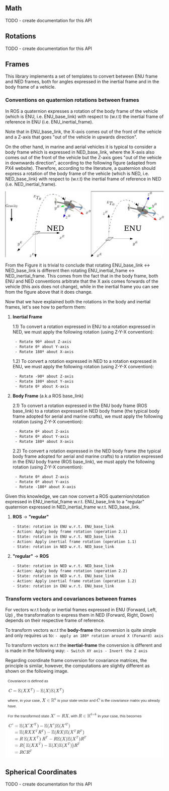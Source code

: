 ## Math

TODO - create documentation for this API

## Rotations

TODO - create documentation for this API

## Frames

This library implements a set of templates to convert between ENU frame and NED frames, both for angles expressed in the inertial frame and in the body frame of a vehicle.

### **Conventions on quaternion rotations between frames**

In ROS a quaternion expresses a rotation of the body frame of the vehicle (which is ENU, i.e. ENU_base_link) with respect to (w.r.t) the inertial frame of reference in ENU (i.e. ENU_inertial_frame).

Note that in ENU_base_link, the X-axis comes out of the front of the vehicle and a Z-axis that goes "out of the vehicle in upwards direction".

On the other hand, in marine and aerial vehicles it is typical to consider a body frame which is expressed in NED_base_link, where the X-axis also comes out of the front of the vehicle but the Z-axis goes "out of the vehicle in downwards direction", according to the following figure (adapted from PX4 website). Therefore, according to the literature, a quaternion should express a rotation of the body frame of the vehicle (which is NED, i.e. NED_base_link) with respect to (w.r.t) the inertial frame of reference in NED (i.e. NED_inertial_frame).

![Reference Frames](figures/ref_frames.png)

From the Figure it is trivial to conclude that rotating ENU_base_link <-> NED_base_link is different then rotating ENU_inertial_frame <-> NED_inertial_frame. This comes from the fact that in the body frame, both ENU and NED conventions arbitrate that the X axis comes forwards of the vehicle (this axis does not change), while in the inertial frame you can see from the figure above that it does change.

Now that we have explained both the rotations in the body and inertial frames, let's see how to perform them:

1. **Inertial Frame**

    1.1) To convert a rotation expressed in ENU to a rotation expressed in NED, we must apply the following rotation (using Z-Y-X convention):
        
        - Rotate 90º about Z-axis
        - Rotate 0º about Y-axis
        - Rotate 180º about X-axis

    1.2) To convert a rotation expressed in NED to a rotation expressed in ENU, we must apply the following rotation (using Z-Y-X convention):

        - Rotate -90º about Z-axis
        - Rotate 180º about Y-axis
        - Rotate 0º about X-axis

2. **Body Frame** (a.k.a ROS base_link)

    2.1) To convert a rotation expressed in the ENU body frame (ROS base_link) to a rotation expressed in NED body frame (the typical body frame adopted for aerial and marine crafts), we must apply the following rotation (using Z-Y-X convention):

        - Rotate 0º about Z-axis
        - Rotate 0º about Y-axis
        - Rotate 180º about X-axis

    2.2) To convert a rotation expressed in the NED body frame (the typical body frame adopted for aerial and marine crafts) to a rotation expressed in the ENU body frame (ROS base_link), we must apply the following rotation (using Z-Y-X convention):

        - Rotate 0º about Z-axis
        - Rotate 0º about Y-axis
        - Rotate -180º about X-axis

Given this knowledge, we can now convert a ROS quaternion/rotation expressed in ENU_inertial_frame w.r.t. ENU_base_link to a "regular" quaternion expressed in NED_inertial_frame w.r.t. NED_base_link.

1. **ROS** -> **"regular"**

    ```
    - State: rotation in ENU w.r.t. ENU_base_link
    - Action: Apply body frame rotation (operation 2.1)
    - State: rotation in ENU w.r.t. NED_base_link
    - Action: Apply inertial frame rotation (operation 1.1)
    - State: rotation in NED w.r.t. NED_base_link
    ```

2. **"regular"** -> **ROS**

    ```
    - State: rotation in NED w.r.t. NED_base_link
    - Action: Apply body frame rotation (operation 2.2)
    - State: rotation in NED w.r.t. ENU_base_link
    - Action: Apply inertial frame rotation (operation 1.2)
    - State: rotation in ENU w.r.t. ENU_base_link
    ```
### **Transform vectors and covariances between frames**

For vectors w.r.t body or inertial frames expressed in ENU (Forward, Left, Up) , the transformation to express them in NED (Forward, Right, Down) depends on their respective frame of reference. 
    
To transform vectors w.r.t the **body-frame** the conversion is quite simple  and only requires us to:
    ```
    - apply an 180º rotation around X (Forward) axis 
    ```

To transform vectors w.r.t the **inertial-frame** the conversion is different and is made in the following way:
    ```
    - Switch XY axis
    - Invert the Z axis
    ```

Regarding coordinate frame conversion for covariance matrices, the principle is similar, however, the computations are slightly different as shown on the following image.

![Covariance Matrix Transformation](figures/covariance_transformation.png)
    
    
## Spherical Coordinates

TODO - create documentation for this API

